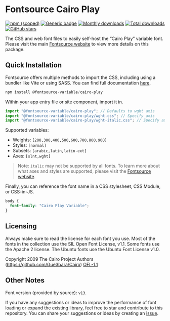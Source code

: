 # Fontsource Cairo Play

[![npm (scoped)](https://img.shields.io/npm/v/@fontsource-variable/cairo-play?color=brightgreen)](https://www.npmjs.com/package/@fontsource-variable/cairo-play) [![Generic badge](https://img.shields.io/badge/fontsource-passing-brightgreen)](https://github.com/fontsource/fontsource) [![Monthly downloads](https://badgen.net/npm/dm/@fontsource-variable/cairo-play)](https://github.com/fontsource/fontsource) [![Total downloads](https://badgen.net/npm/dt/@fontsource-variable/cairo-play)](https://github.com/fontsource/fontsource) [![GitHub stars](https://img.shields.io/github/stars/fontsource/fontsource.svg?style=social&label=Star)](https://github.com/fontsource/fontsource/stargazers)

The CSS and web font files to easily self-host the “Cairo Play” variable font. Please visit the main [Fontsource website](https://fontsource.org/fonts/cairo-play) to view more details on this package.

## Quick Installation

Fontsource offers multiple methods to import the CSS, including using a bundler like Vite or using SASS. You can find full documentation [here](https://fontsource.org/docs/getting-started/introduction).

```javascript
npm install @fontsource-variable/cairo-play
```

Within your app entry file or site component, import it in.

```javascript
import "@fontsource-variable/cairo-play"; // Defaults to wght axis
import "@fontsource-variable/cairo-play/wght.css"; // Specify axis
import "@fontsource-variable/cairo-play/wght-italic.css"; // Specify axis and style
```

Supported variables:
- Weights: `[200,300,400,500,600,700,800,900]`
- Styles: `[normal]`
- Subsets: `[arabic,latin,latin-ext]`
- Axes: `[slnt,wght]`

> Note: `italic` may not be supported by all fonts. To learn more about what axes and styles are supported, please visit the [Fontsource website](https://fontsource.org/fonts/cairo-play).

Finally, you can reference the font name in a CSS stylesheet, CSS Module, or CSS-in-JS.

```css
body {
  font-family: "Cairo Play Variable";
}
```

## Licensing
Always make sure to read the license for each font you use. Most of the fonts in the collection use the SIL Open Font License, v1.1. Some fonts use the Apache 2 license. The Ubuntu fonts use the Ubuntu Font License v1.0.

Copyright 2009 The Cairo Project Authors (https://github.com/Gue3bara/Cairo)
[OFL-1.1](https://openfontlicense.org)

## Other Notes
Font version (provided by source): `v13`.

If you have any suggestions or ideas to improve the performance of font loading or expand the existing library, feel free to star and contribute to this repository. You can share your suggestions or ideas by creating an [issue](https://github.com/fontsource/fontsource/issues).